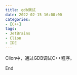 ```yaml
---
title: gdb调试
date: 2022-02-15 16:00:00
categories:
- [C++]
tags:
- JetBrains
- Clion
- IDE
---
```


Clion中，通过GDB调试C++程序。

<!-- more -->

<!--{% pdf gdb-debug.pdf %}-->

<object data="gdb-debug.pdf" type="application/pdf" width="100%" height="1200px">

End

